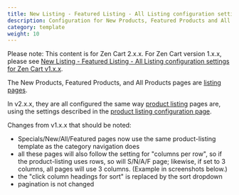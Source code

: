 ```yaml
---
title: New Listing - Featured Listing - All Listing configuration settings
description: Configuration for New Products, Featured Products and All Products pages 
category: template 
weight: 10
---
```


Please note: This content is for Zen Cart 2.x.x.  For Zen Cart version 1.x.x, please see [New Listing - Featured Listing - All Listing configuration settings for Zen Cart v1.x.x](/user/template/new_featured_all_listing_page_configuration_v1/).

The New Products, Featured Products, and All Products pages 
are [listing pages](/user/storefront_pages/listing_pages/).  

In v2.x.x, they are all configured the same way [product listing](/user/storefront_pages/product_listing/) pages are, using the settings described in the [product listing configuration page](/user/template/product_listing_page_configuration/). 

Changes from v1.x.x that should be noted: 
- Specials/New/All/Featured pages now use the same product-listing template as the category navigation does
- all these pages will also follow the setting for "columns per row", so if the product-listing uses rows, so will S/N/A/F page; likewise, if set to 3 columns, all pages will use 3 columns. (Example in screenshots below.)
- the "click column headings for sort" is replaced by the sort dropdown
- pagination is not changed

